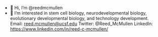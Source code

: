 - 👋 Hi, I’m @reedmcmullen
- 👀 I’m interested in stem cell biology, neurodevelopmental biology, evolutionary developmental biology, and technology development. 
Email: reed.mcmullen@ucsf.edu
Twitter: @Reed_McMullen
LinkedIn: https://www.linkedin.com/in/reed-c-mcmullen/

<!---
reedmcmullen/reedmcmullen is a ✨ special ✨ repository because its `README.md` (this file) appears on your GitHub profile.
You can click the Preview link to take a look at your changes.
--->
